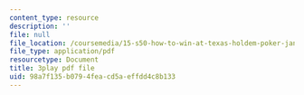 ```yaml
---
content_type: resource
description: ''
file: null
file_location: /coursemedia/15-s50-how-to-win-at-texas-holdem-poker-january-iap-2016/98a7f135b0794feacd5aeffdd4c8b133_uFsM8pc36QQ.pdf
file_type: application/pdf
resourcetype: Document
title: 3play pdf file
uid: 98a7f135-b079-4fea-cd5a-effdd4c8b133
---
```

